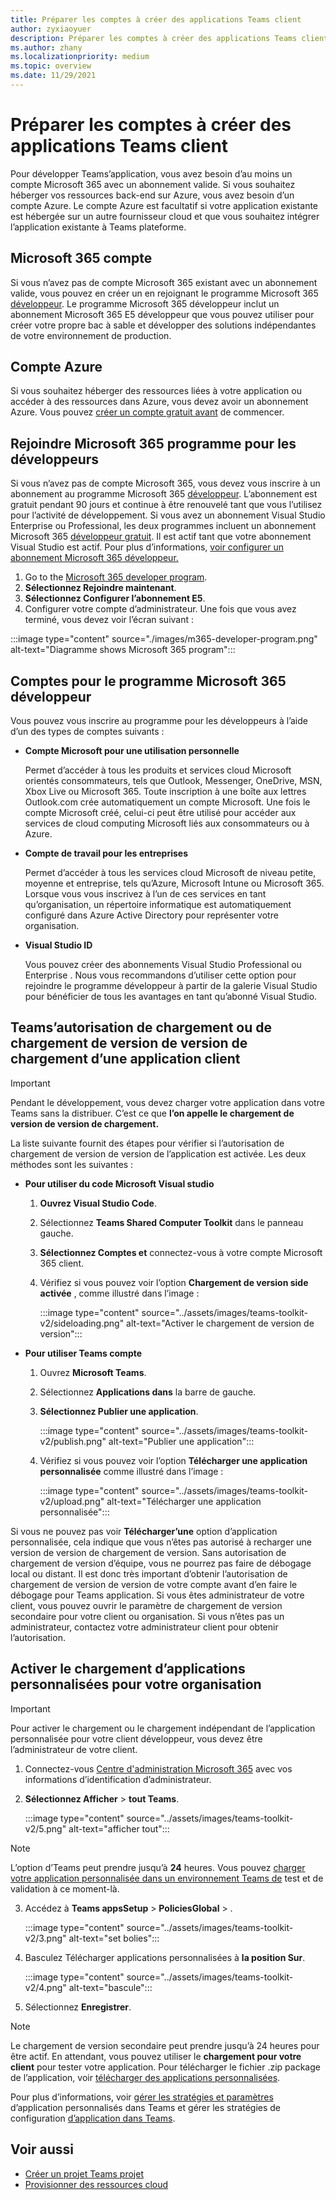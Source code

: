 ```yaml
---
title: Préparer les comptes à créer des applications Teams client
author: zyxiaoyuer
description: Préparer les comptes à créer des applications Teams client
ms.author: zhany
ms.localizationpriority: medium
ms.topic: overview
ms.date: 11/29/2021
---
```



# <a name="prepare-accounts-to-build-teams-apps"></a>Préparer les comptes à créer des applications Teams client

Pour développer Teams’application, vous avez besoin d’au moins un compte Microsoft 365 avec un abonnement valide. Si vous souhaitez héberger vos ressources back-end sur Azure, vous avez besoin d’un compte Azure. Le compte Azure est facultatif si votre application existante est hébergée sur un autre fournisseur cloud et que vous souhaitez intégrer l’application existante à Teams plateforme.

## <a name="microsoft-365-account"></a>Microsoft 365 compte

Si vous n’avez pas de compte Microsoft 365 existant avec un abonnement valide, vous pouvez en créer un en rejoignant le programme Microsoft 365 [développeur](https://developer.microsoft.com/microsoft-365/dev-program). Le programme Microsoft 365 développeur inclut un abonnement Microsoft 365 E5 développeur que vous pouvez utiliser pour créer votre propre bac à sable et développer des solutions indépendantes de votre environnement de production.

## <a name="azure-account"></a>Compte Azure

Si vous souhaitez héberger des ressources liées à votre application ou accéder à des ressources dans Azure, vous devez avoir un abonnement Azure. Vous pouvez [créer un compte gratuit avant](https://azure.microsoft.com/free/) de commencer.

## <a name="join-microsoft-365-developer-program"></a>Rejoindre Microsoft 365 programme pour les développeurs 

Si vous n’avez pas de compte Microsoft 365, vous devez vous inscrire à un abonnement au programme Microsoft 365 [développeur](https://developer.microsoft.com/microsoft-365/dev-program). L’abonnement est gratuit pendant 90 jours et continue à être renouvelé tant que vous l’utilisez pour l’activité de développement. Si vous avez un abonnement Visual Studio Enterprise ou Professional, les deux programmes incluent un abonnement Microsoft 365 [développeur gratuit](https://aka.ms/MyVisualStudioBenefits). Il est actif tant que votre abonnement Visual Studio est actif. Pour plus d’informations, [voir configurer un abonnement Microsoft 365 développeur.](https://developer.microsoft.com/microsoft-365/dev-program)

1. Go to the [Microsoft 365 developer program](https://developer.microsoft.com/microsoft-365/dev-program).
2. **Sélectionnez Rejoindre maintenant**.
3. **Sélectionnez Configurer l’abonnement E5**.
4. Configurer votre compte d’administrateur. Une fois que vous avez terminé, vous devez voir l’écran suivant :

:::image type="content" source="./images/m365-developer-program.png" alt-text="Diagramme  shows Microsoft 365 program":::

## <a name="accounts-for-microsoft-365-developer-program"></a>Comptes pour le programme Microsoft 365 développeur

Vous pouvez vous inscrire au programme pour les développeurs à l’aide d’un des types de comptes suivants :

- **Compte Microsoft pour une utilisation personnelle** 

  Permet d’accéder à tous les produits et services cloud Microsoft orientés consommateurs, tels que Outlook, Messenger, OneDrive, MSN, Xbox Live ou Microsoft 365. Toute inscription à une boîte aux lettres Outlook.com crée automatiquement un compte Microsoft. Une fois le compte Microsoft créé, celui-ci peut être utilisé pour accéder aux services de cloud computing Microsoft liés aux consommateurs ou à Azure.

- **Compte de travail pour les entreprises**

  Permet d’accéder à tous les services cloud Microsoft de niveau petite, moyenne et entreprise, tels qu’Azure, Microsoft Intune ou Microsoft 365. Lorsque vous vous inscrivez à l’un de ces services en tant qu’organisation, un répertoire informatique est automatiquement configuré dans Azure Active Directory pour représenter votre organisation.

- **Visual Studio ID**

  Vous pouvez créer des abonnements Visual Studio Professional ou Enterprise . Nous vous recommandons d’utiliser cette option pour rejoindre le programme développeur à partir de la galerie Visual Studio pour bénéficier de tous les avantages en tant qu’abonné Visual Studio.

## <a name="teams-customer-app-upload-or-sideload-permission"></a>Teams’autorisation de chargement ou de chargement de version de version de chargement d’une application client

> [!IMPORTANT]
> Pendant le développement, vous devez charger votre application dans votre Teams sans la distribuer. C’est ce que **l’on appelle le chargement de version de version de chargement.**

La liste suivante fournit des étapes pour vérifier si l’autorisation de chargement de version de version de l’application est activée. Les deux méthodes sont les suivantes :

* **Pour utiliser du code Microsoft Visual studio**

    1. **Ouvrez Visual Studio Code**.
    1. Sélectionnez **Teams Shared Computer Toolkit** dans le panneau gauche.
    1. **Sélectionnez Comptes et** connectez-vous à votre compte Microsoft 365 client.
    1. Vérifiez si vous pouvez voir l’option **Chargement de version side activée** , comme illustré dans l’image :

       :::image type="content" source="../assets/images/teams-toolkit-v2/sideloading.png" alt-text="Activer le chargement de version de version":::

* **Pour utiliser Teams compte**

    1. Ouvrez **Microsoft Teams**.
    2. Sélectionnez **Applications dans** la barre de gauche.
    3. **Sélectionnez Publier une application**.

       :::image type="content" source="../assets/images/teams-toolkit-v2/publish.png" alt-text="Publier une application":::

    4. Vérifiez si vous pouvez voir l’option **Télécharger une application personnalisée** comme illustré dans l’image :

       :::image type="content" source="../assets/images/teams-toolkit-v2/upload.png" alt-text="Télécharger une application personnalisée":::

Si vous ne pouvez pas voir **Télécharger’une** option d’application personnalisée, cela indique que vous n’êtes pas autorisé à recharger une version de version de chargement de version. Sans autorisation de chargement de version d’équipe, vous ne pourrez pas faire de débogage local ou distant. Il est donc très important d’obtenir l’autorisation de chargement de version de version de votre compte avant d’en faire le débogage pour Teams application. Si vous êtes administrateur de votre client, vous pouvez ouvrir le paramètre de chargement de version secondaire pour votre client ou organisation. Si vous n’êtes pas un administrateur, contactez votre administrateur client pour obtenir l’autorisation.

## <a name="enable-custom-app-uploading-for-your-organization"></a>Activer le chargement d’applications personnalisées pour votre organisation

> [!IMPORTANT]
> Pour activer le chargement ou le chargement indépendant de l’application personnalisée pour votre client développeur, vous devez être l’administrateur de votre client.

1. Connectez-vous [Centre d'administration Microsoft 365](https://admin.microsoft.com/Adminportal/Home?source=applauncher#/homepage#/) avec vos informations d’identification d’administrateur.

2. **Sélectionnez Afficher** >  **tout Teams**.

   :::image type="content" source="../assets/images/teams-toolkit-v2/5.png" alt-text="afficher tout":::

> [!NOTE]
> L’option d’Teams peut prendre jusqu’à  **24** heures. Vous pouvez [charger votre application personnalisée dans un environnement Teams de](/microsoftteams/upload-custom-apps) test et de validation à ce moment-là.

3. Accédez à **Teams appsSetup** >  **PoliciesGlobal** > .

   :::image type="content" source="../assets/images/teams-toolkit-v2/3.png" alt-text="set bolies":::

4. Basculez Télécharger applications personnalisées à **la position Sur**.

   :::image type="content" source="../assets/images/teams-toolkit-v2/4.png" alt-text="bascule":::

5. Sélectionnez **Enregistrer**. 

> [!Note]
> Le chargement de version secondaire peut prendre jusqu’à 24 heures pour être actif. En attendant, vous pouvez utiliser le **chargement pour votre client** pour tester votre application. Pour télécharger le fichier .zip package de l’application, voir [télécharger des applications personnalisées](/microsoftteams/teams-app-setup-policies).

Pour plus d’informations, voir [gérer les stratégies et paramètres](/microsoftteams/teams-custom-app-policies-and-settings) d’application personnalisés dans Teams et gérer les stratégies de configuration [d’application dans Teams](/microsoftteams/teams-app-setup-policies).

## <a name="see-also"></a>Voir aussi

* [Créer un projet Teams projet](create-new-project.md)
* [Provisionner des ressources cloud](provision.md)

